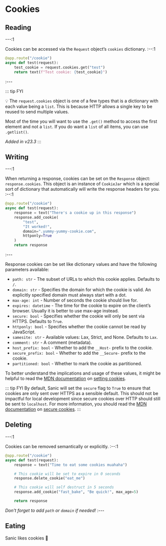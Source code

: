 # Cookies

## Reading

---:1

Cookies can be accessed via the `Request` object’s `cookies` dictionary.
:--:1
```python
@app.route("/cookie")
async def test(request):
    test_cookie = request.cookies.get("test")
    return text(f"Test cookie: {test_cookie}")
```

:---

::: tip FYI

💡 The `request.cookies` object is one of a few types that is a dictionary with each value being a `list`. This is because HTTP allows a single key to be reused to send multiple values.

Most of the time you will want to use the `.get()` method to access the first element and not a `list`. If you do want a `list` of all items, you can use `.getlist()`.

*Added in v23.3*
:::


## Writing

---:1

When returning a response, cookies can be set on the `Response` object: `response.cookies`. This object is an instance of `CookieJar` which is a special sort of dictionary that automatically will write the response headers for you.
:--:1
```python
@app.route("/cookie")
async def test(request):
    response = text("There's a cookie up in this response")
    response.add_cookie(
        "test",
        "It worked!",
        domain=".yummy-yummy-cookie.com",
        httponly=True
    )
    return response
```
:---

Response cookies can be set like dictionary values and have the following parameters available:

- `path: str` - The subset of URLs to which this cookie applies. Defaults to `/`.
- `domain: str` - Specifies the domain for which the cookie is valid. An explicitly specified domain must always start with a dot.
- `max-age: int` - Number of seconds the cookie should live for.
- `expires: datetime` - The time for the cookie to expire on the client’s browser. Usually it is better to use max-age instead.
- `secure: bool` - Specifies whether the cookie will only be sent via HTTPS. Defaults to `True`.
- `httponly: bool` - Specifies whether the cookie cannot be read by JavaScript.
- `samesite: str` - Available values: Lax, Strict, and None. Defaults to `Lax`.
- `comment: str` - A comment (metadata).
- `host_prefix: bool` - Whether to add the `__Host-` prefix to the cookie.
- `secure_prefix: bool` - Whether to add the `__Secure-` prefix to the cookie.
- `partitioned: bool` - Whether to mark the cookie as partitioned.

To better understand the implications and usage of these values, it might be helpful to read the [MDN documentation](https://developer.mozilla.org/en-US/docs/Web/HTTP/Cookies) on [setting cookies](https://developer.mozilla.org/en-US/docs/Web/HTTP/Headers/Set-Cookie).

::: tip FYI
By default, Sanic will set the `secure` flag to `True` to ensure that cookies are only sent over HTTPS as a sensible default. This should not be impactful for local development since secure cookies over HTTP should still be sent to `localhost`. For more information, you should read the [MDN documentation](https://developer.mozilla.org/en-US/docs/Web/HTTP/Cookies#restrict_access_to_cookies) on [secure cookies](https://developer.mozilla.org/en-US/docs/Web/HTTP/Headers/Set-Cookie#Secure).
:::

## Deleting

---:1

Cookies can be removed semantically or explicitly.
:--:1
```python
@app.route("/cookie")
async def test(request):
    response = text("Time to eat some cookies muahaha")

    # This cookie will be set to expire in 0 seconds
    response.delete_cookie("eat_me")

    # This cookie will self destruct in 5 seconds
    response.add_cookie("fast_bake", "Be quick!", max_age=5)

    return response
```

*Don't forget to add `path` or `domain` if needed!*
:---

## Eating

Sanic likes cookies :cookie:
